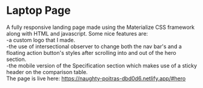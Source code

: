 # Laptop Page
A fully responsive landing page made using the Materialize CSS framework along with HTML and javascript. 
Some nice features are:\
-a custom logo that I made.\
-the use of intersectional observer to change both the nav bar's and a floating action button's styles after scrolling into and out of the hero section.\
-the mobile version of the Specification section which makes use of a sticky header on the comparison table.\
The page is live here: https://naughty-poitras-dbd0d6.netlify.app/#hero
